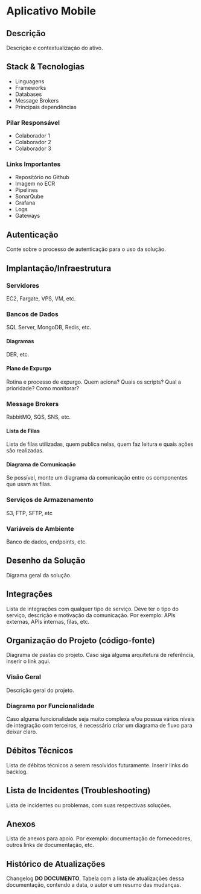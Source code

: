 # Aplicativo Mobile <!-- {docsify-ignore-all} -->

## Descrição

Descrição e contextualização do ativo.

## Stack & Tecnologias

- Linguagens
- Frameworks
- Databases
- Message Brokers
- Principais dependências

### Pilar Responsável

- Colaborador 1
- Colaborador 2
- Colaborador 3

### Links Importantes

- Repositório no Github
- Imagem no ECR
- Pipelines
- SonarQube
- Grafana
- Logs
- Gateways

## Autenticação

Conte sobre o processo de autenticação para o uso da solução.

## Implantação/Infraestrutura

### Servidores

EC2, Fargate, VPS, VM, etc.

### Bancos de Dados

SQL Server, MongoDB, Redis, etc.

#### Diagramas

DER, etc.

#### Plano de Expurgo

Rotina e processo de expurgo. Quem aciona? Quais os scripts? Qual a prioridade? Como monitorar?

### Message Brokers

RabbitMQ, SQS, SNS, etc.

#### Lista de Filas

Lista de filas utilizadas, quem publica nelas, quem faz leitura e quais ações são realizadas.

#### Diagrama de Comunicação

Se possível, monte um diagrama da comunicação entre os componentes que usam as filas.

### Serviços de Armazenamento

S3, FTP, SFTP, etc

### Variáveis de Ambiente

Banco de dados, endpoints, etc.

## Desenho da Solução

Digrama geral da solução.

## Integrações

Lista de integrações com qualquer tipo de serviço. Deve ter o tipo do serviço, descrição e motivação da comunicação. Por
exemplo: APIs externas, APIs internas, filas, etc.

## Organização do Projeto (código-fonte)

Diagrama de pastas do projeto. Caso siga alguma arquitetura de referência, inserir o link aqui.

### Visão Geral

Descrição geral do projeto.

### Diagrama por Funcionalidade

Caso alguma funcionalidade seja muito complexa e/ou possua vários níveis de integração com terceiros, é necessário criar
um diagrama de fluxo para deixar claro.

## Débitos Técnicos

Lista de débitos técnicos a serem resolvidos futuramente. Inserir links do backlog.

## Lista de Incidentes (Troubleshooting)

Lista de incidentes ou problemas, com suas respectivas soluções.

## Anexos

Lista de anexos para apoio. Por exemplo: documentação de fornecedores, outros links de documentação, etc.

## Histórico de Atualizações

Changelog **DO DOCUMENTO**. Tabela com a lista de atualizações dessa documentação, contendo a data, o autor e um resumo
das mudanças.
